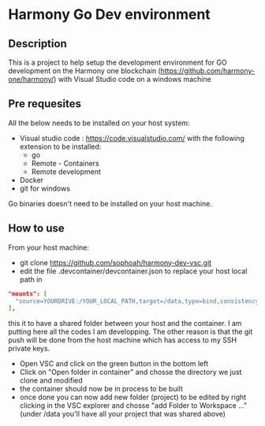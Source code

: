 # Harmony Go Dev environment

## Description

This is a project to help setup the development environment for GO development on the Harmony one blockchain (<https://github.com/harmony-one/harmony/>) with Visual Studio code on a windows machine

## Pre requesites

All the below needs to be installed on your host system:

- Visual studio code  : <https://code.visualstudio.com/> with the following extension to be installed:
  - go
  - Remote - Containers
  - Remote development
- Docker
- git for windows

Go binaries doesn't need to be installed on your host machine.

## How to use

From your host machine:
- git clone <https://github.com/sophoah/harmony-dev-vsc.git>
- edit the file .devcontainer/devcontainer.json to replace your host local path in

```json
"mounts": [
  "source=YOURDRIVE:/YOUR_LOCAL_PATH,target=/data,type=bind,consistency=cached"
],
```

this it to have a shared folder between your host and the container. I am putting here all the codes I am developping. The other reason is that the git push will be done from the host machine which has access to my SSH private keys.

- Open VSC and click on the green button in the bottom left
- Click on "Open folder in container" and chosse the directory we just clone and modified
- the container should now be in process to be built
- once done you can now add new folder (project) to be edited by right clicking in the VSC explorer and chosse "add Folder to Workspace ..." (under /data you'll have all your project that was shared above)
